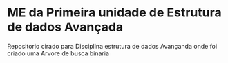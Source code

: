 # ME da Primeira unidade de Estrutura de dados Avançada

Repositorio cirado para Disciplina estrutura de dados Avançanda onde foi criado uma Arvore de busca binaria
